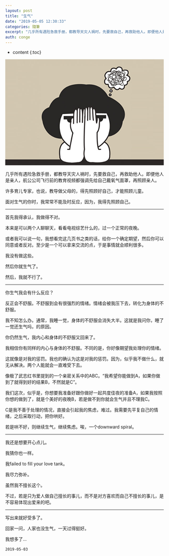 ```yaml
---
layout: post
title: "生气"
date: "2019-05-05 12:30:33"
categories: 隨筆
excerpt: "几乎所有遇险急救手册，都教导天灾人祸时，先要救自己，再救助他人。即便他人是亲人，航公公司飞行前的教育视频都强调先给自己戴氧气面罩，再照顾亲人。 ..."
auth: conge
---
```

* content
{:toc}

![ ](/assets/images/隨筆/118382-3c9fff7671f0534e.png)

几乎所有遇险急救手册，都教导天灾人祸时，先要救自己，再救助他人。即便他人是亲人，航公公司飞行前的教育视频都强调先给自己戴氧气面罩，再照顾亲人。

许多育儿专家，也说，教导做父母的，得先照顾好自己，才能照顾儿童。

面对生气的你时，我常常不能及时反应，因为，我得先照顾自己。

-----

首先我得承认，我做得不对。

本来是可以两个人聊聊天，看看电视综艺什么的，过一个正常的夜晚。

或者我可以说一句，我想看完这几页书之类的话，给你一个确定期望，然后你可以同意或者反对。至少是一个可以拿来交流的点，于是事情就会顺利很多。

我没有做这些。

然后你就生气了。

然后，我就不行了。

-----

你生气我会有什么反应？

反正会不舒服。不舒服到会有很强烈的情绪。情绪会被我压下去，转化为身体的不舒服。

我不知怎么办。通常，我睡一觉，身体的不舒服会消失大半。这就是我问你，睡了一觉还生气吗，的原因。

你仍然生气，我内心和身体的不舒服又回来了。

我相信你有同样的内心与身体的不舒服。不同的是，你好像期望我处理你的情绪。

这就像是对我的惩罚。我也的确认为这是对我的惩罚。因为，似乎我不做什么，就无从解决。两个人能就会一直难受下去。

像极了武志红书里提到的一个亲密关系中的ABC。“我希望你能做到A，如果你做到了就得到好的结果B，不然就是C”。

我们这次，似乎是，你想要我准备好跟你做好一起共度佳夜的准备A，如果我按照你想的做到了，就是个美好的夜晚B，若是做不到你就会生气并且不理我C。

C是我不善于处理的情况，直接会引起我的焦虑，难过。我需要先平复自己的情绪，之后采取行动，把你哄好。

若是哄不好，则继续生气，继续焦虑。唉，一个downward spiral。

------

我还是想要开心点儿。

我猜你也一样。

我failed to fill your love tank。

我尽力弥补。

虽然我不擅长这个。

不过，若是只为爱人做自己擅长的事儿，而不是对方喜欢而自己不擅长的事儿，是不容易体现出爱来的吧。

-------------

写出来就好受多了。

回家一问，人家也没生气，一天过得挺好。

我想多了...

```
2019-05-03
```
